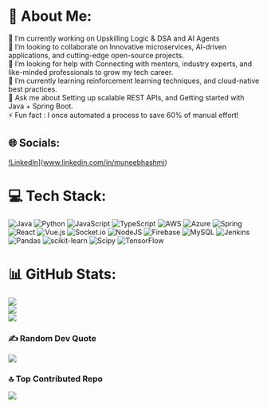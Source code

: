 # 💫 About Me:
🔭 I’m currently working on Upskilling Logic & DSA and AI Agents<br>👯 I’m looking to collaborate on Innovative microservices, AI-driven applications, and cutting-edge open-source projects.<br>🤝 I’m looking for help with Connecting with mentors, industry experts, and like-minded professionals to grow my tech career.<br>🌱 I’m currently learning reinforcement learning techniques, and cloud-native best practices.<br>💬 Ask me about Setting up scalable REST APIs, and Getting started with Java + Spring Boot.<br>⚡ Fun fact : I once automated a process to save 60% of manual effort!


## 🌐 Socials:
[!LinkedIn](https://img.shields.io/badge/LinkedIn-%230077B5.svg?logo=linkedin&logoColor=white)](www.linkedin.com/in/muneebhashmi) 

# 💻 Tech Stack:
![Java](https://img.shields.io/badge/java-%23ED8B00.svg?style=flat&logo=openjdk&logoColor=white) ![Python](https://img.shields.io/badge/python-3670A0?style=flat&logo=python&logoColor=ffdd54) ![JavaScript](https://img.shields.io/badge/javascript-%23323330.svg?style=flat&logo=javascript&logoColor=%23F7DF1E) ![TypeScript](https://img.shields.io/badge/typescript-%23007ACC.svg?style=flat&logo=typescript&logoColor=white) ![AWS](https://img.shields.io/badge/AWS-%23FF9900.svg?style=flat&logo=amazon-aws&logoColor=white) ![Azure](https://img.shields.io/badge/azure-%230072C6.svg?style=flat&logo=microsoftazure&logoColor=white) ![Spring](https://img.shields.io/badge/spring-%236DB33F.svg?style=flat&logo=spring&logoColor=white) ![React](https://img.shields.io/badge/react-%2320232a.svg?style=flat&logo=react&logoColor=%2361DAFB) ![Vue.js](https://img.shields.io/badge/vue.js-%2335495e.svg?style=flat&logo=vuedotjs&logoColor=%234FC08D) ![Socket.io](https://img.shields.io/badge/Socket.io-black?style=flat&logo=socket.io&badgeColor=010101) ![NodeJS](https://img.shields.io/badge/node.js-6DA55F?style=flat&logo=node.js&logoColor=white) ![Firebase](https://img.shields.io/badge/firebase-a08021?style=flat&logo=firebase&logoColor=ffcd34) ![MySQL](https://img.shields.io/badge/mysql-4479A1.svg?style=flat&logo=mysql&logoColor=white) ![Jenkins](https://img.shields.io/badge/jenkins-%232C5263.svg?style=flat&logo=jenkins&logoColor=white) ![Pandas](https://img.shields.io/badge/pandas-%23150458.svg?style=flat&logo=pandas&logoColor=white) ![scikit-learn](https://img.shields.io/badge/scikit--learn-%23F7931E.svg?style=flat&logo=scikit-learn&logoColor=white) ![Scipy](https://img.shields.io/badge/SciPy-%230C55A5.svg?style=flat&logo=scipy&logoColor=%white) ![TensorFlow](https://img.shields.io/badge/TensorFlow-%23FF6F00.svg?style=flat&logo=TensorFlow&logoColor=white) 
# 📊 GitHub Stats:
![](https://github-readme-stats.vercel.app/api?username=MuneebHash&theme=nightowl&hide_border=false&include_all_commits=false&count_private=true)<br/>
![](https://github-readme-streak-stats.herokuapp.com/?user=MuneebHash&theme=nightowl&hide_border=false)<br/>
![](https://github-readme-stats.vercel.app/api/top-langs/?username=MuneebHash&theme=nightowl&hide_border=false&include_all_commits=false&count_private=true&layout=compact)

### ✍️ Random Dev Quote
![](https://quotes-github-readme.vercel.app/api?type=horizontal&theme=radical)

### 🔝 Top Contributed Repo
![](https://github-contributor-stats.vercel.app/api?username=MuneebHash&limit=5&theme=dark&combine_all_yearly_contributions=true)

<!-- Proudly created with GPRM ( https://gprm.itsvg.in ) -->
